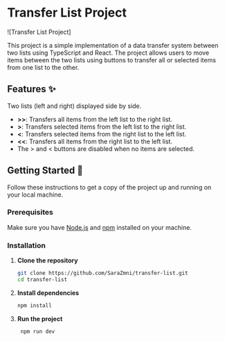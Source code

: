 # Transfer List Project

![Transfer List Project]

This project is a simple implementation of a data transfer system between two lists using TypeScript and React. The project allows users to move items between the two lists using buttons to transfer all or selected items from one list to the other.

## Features ✨

 Two lists (left and right) displayed side by side.
- **>>**: Transfers all items from the left list to the right list.
- **>**: Transfers selected items from the left list to the right list.
- **<**:  Transfers selected items from the right list to the left list.
- **<<**: Transfers all items from the right list to the left list.
- The > and < buttons are disabled when no items are selected.

## Getting Started 🚀

Follow these instructions to get a copy of the project up and running on your local machine.

### Prerequisites

Make sure you have [Node.js](https://nodejs.org/) and [npm](https://www.npmjs.com/) installed on your machine.

### Installation

1. **Clone the repository**

   ```bash
   git clone https://github.com/SaraZmni/transfer-list.git
   cd transfer-list

    ```

2. **Install dependencies**
   ```bash
   npm install
   ```
3. **Run the project**
   ```bash
    npm run dev
   ```
